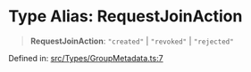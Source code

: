 # Type Alias: RequestJoinAction

> **RequestJoinAction**: `"created"` \| `"revoked"` \| `"rejected"`

Defined in: [src/Types/GroupMetadata.ts:7](https://github.com/Fokusdotid/Baileys/blob/4aa08196a497251af5be42856601e02d8a85cce8/src/Types/GroupMetadata.ts#L7)
